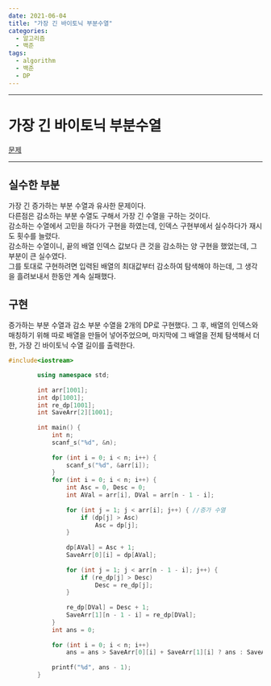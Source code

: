 ```yaml
---
date: 2021-06-04
title: "가장 긴 바이토닉 부분수열"
categories:
  - 알고리즘
  - 백준
tags:
  - algorithm
  - 백준
  - DP
---
```


- - -

# 가장 긴 바이토닉 부분수열
[문제](https://www.acmicpc.net/problem/11054)

- - -
## 실수한 부분
가장 긴 증가하는 부분 수열과 유사한 문제이다.  
다른점은 감소하는 부분 수열도 구해서 가장 긴 수열을 구하는 것이다.  
감소하는 수열에서 고민을 하다가 구현을 하였는데, 인덱스 구현부에서 실수하다가 재시도 횟수를 늘렸다.  
감소하는 수열이니, 끝의 배열 인덱스 값보다 큰 것을 감소하는 양 구현을 했었는데, 그 부분이 큰 실수였다.  
그를 토대로 구현하려면 입력된 배열의 최대값부터 감소하여 탐색해야 하는데, 그 생각을 흘려보내서 한동안 계속 실패했다.

## 구현
증가하는 부분 수열과 감소 부분 수열을 2개의 DP로 구현했다. 그 후, 배열의 인덱스와 매칭하기 위해 따로 배열을 만들어 넣어주었으며, 마지막에 그 배열을 전체 탐색해서 더한, 가장 긴 바이토닉 수열 길이를 출력한다.

```c++
#include<iostream>

        using namespace std;
        
        int arr[1001];
        int dp[1001];
        int re_dp[1001];
        int SaveArr[2][1001];
        
        int main() {
            int n;
            scanf_s("%d", &n);
        
            for (int i = 0; i < n; i++) {
                scanf_s("%d", &arr[i]);
            }
            for (int i = 0; i < n; i++) {
                int Asc = 0, Desc = 0;
                int AVal = arr[i], DVal = arr[n - 1 - i];
        
                for (int j = 1; j < arr[i]; j++) { //증가 수열
                    if (dp[j] > Asc)
                        Asc = dp[j];
                }
        
                dp[AVal] = Asc + 1;
                SaveArr[0][i] = dp[AVal];
        
                for (int j = 1; j < arr[n - 1 - i]; j++) {
                    if (re_dp[j] > Desc)
                        Desc = re_dp[j];
                }
        
                re_dp[DVal] = Desc + 1;
                SaveArr[1][n - 1 - i] = re_dp[DVal];
            }
            int ans = 0;
        
            for (int i = 0; i < n; i++)
                ans = ans > SaveArr[0][i] + SaveArr[1][i] ? ans : SaveArr[0][i] + SaveArr[1][i];
        
            printf("%d", ans - 1);
        }
```